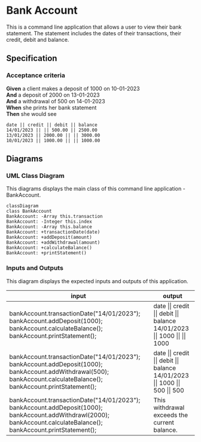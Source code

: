 # Bank Account

This is a command line application that allows a user to view their bank statement. The statement includes the dates of their transactions, their credit, debit and balance.

## Specification

### Acceptance criteria

**Given** a client makes a deposit of 1000 on 10-01-2023  
**And** a deposit of 2000 on 13-01-2023  
**And** a withdrawal of 500 on 14-01-2023  
**When** she prints her bank statement  
**Then** she would see

```
date || credit || debit || balance
14/01/2023 || || 500.00 || 2500.00
13/01/2023 || 2000.00 || || 3000.00
10/01/2023 || 1000.00 || || 1000.00
```

## Diagrams

### UML Class Diagram

This diagrams displays the main class of this command line application - BankAccount.

```mermaid
classDiagram
class BankAccount
BankAccount: -Array this.transaction
BankAccount: -Integer this.index
BankAccount: -Array this.balance
BankAccount: +transactionDate(date)
BankAccount: +addDeposit(amount)
BankAccount: +addWithdrawal(amount)
BankAccount: +calculateBalance()
BankAccount: +printStatement()
```


### Inputs and Outputs

This diagram displays the expected inputs and outputs of this application.

| input                                                                                                                                                                             | output                                                                          |
|-----------------------------------------------------------------------------------------------------------------------------------------------------------------------------------|---------------------------------------------------------------------------------|
| bankAccount.transactionDate("14/01/2023");    bankAccount.addDeposit(1000);        bankAccount.calculateBalance(); bankAccount.printStatement();                                  | date \|\| credit \|\| debit \|\| balance 14/01/2023 \|\| 1000 \|\|  \|\| 1000   |
| bankAccount.transactionDate("14/01/2023");    bankAccount.addDeposit(1000);     bankAccount.addWithdrawal(500);     bankAccount.calculateBalance(); bankAccount.printStatement(); | date \|\| credit \|\| debit \|\| balance 14/01/2023 \|\| 1000 \|\| 500 \|\| 500 |
| bankAccount.transactionDate("14/01/2023"); bankAccount.addDeposit(1000);    bankAccount.addWithdrawl(2000);        bankAccount.calculateBalance(); bankAccount.printStatement();  | This withdrawal exceeds the current balance.                                    |

```
